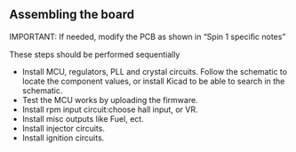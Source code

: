 ## Assembling the board

IMPORTANT: If needed, modify the PCB as shown in “Spin 1 speciﬁc notes”

These steps should be performed sequentially

 - Install MCU, regulators, PLL and crystal circuits.
Follow the schematic to locate the component values, or install Kicad to be able to search in the schematic.
 - Test the MCU works by uploading the firmware.
 - Install rpm input circuit:choose hall input, or VR.
 - Install misc outputs like Fuel, ect.
 - Install injector circuits.
 - Install ignition circuits.
